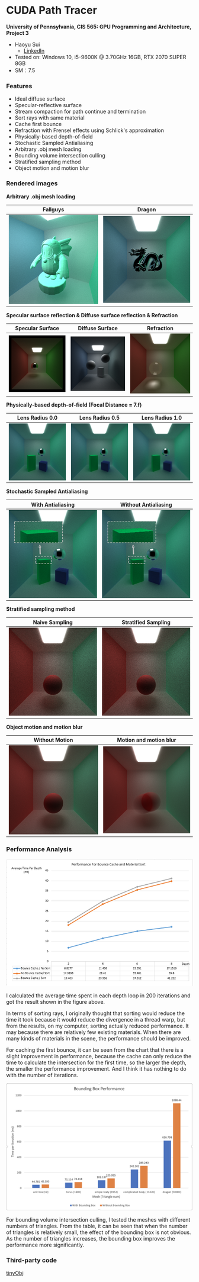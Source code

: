 CUDA Path Tracer
================

**University of Pennsylvania, CIS 565: GPU Programming and Architecture, Project 3**

* Haoyu Sui
  	* [LinkedIn](http://linkedin.com/in/haoyu-sui-721284192)
* Tested on: Windows 10, i5-9600K @ 3.70GHz 16GB, RTX 2070 SUPER 8GB 
* SM：7.5

### Features
* Ideal diffuse surface
* Specular-reflective surface
* Stream compaction for path continue and termination 
* Sort rays with same material
* Cache first bounce
* Refraction with Frensel effects using Schlick's approximation
* Physically-based depth-of-field
* Stochastic Sampled Antialiasing
* Arbitrary .obj mesh loading
* Bounding volume intersection culling
* Stratified sampling method
* Object motion and motion blur

### Rendered images

**Arbitrary .obj mesh loading**

| Fallguys | Dragon |
| ------------------------ | ----------------------- |
| ![](img/fallguys_2000.png) | ![](img/dragon_2000.png) |

**Specular surface reflection & Diffuse surface reflection & Refraction**

| Specular Surface | Diffuse Surface | Refraction |
| ---------------- | --------------- | -----------|
| ![](img/specular.png) | ![](img/diffuse.png) | ![](img/refract.png)

**Physically-based depth-of-field (Focal Distance = 7.f)**

| Lens Radius 0.0 | Lens Radius 0.5 | Lens Radius 1.0 |
| ---------------- | --------------- | -----------|
| ![](img/DOF_LEN_00_FD_7.png) | ![](img/DOF_LEN_05_FD_7.png) | ![](img/DOF_LEN_1_FD_7.png)

**Stochastic Sampled Antialiasing**

| With Antialiasing | Without Antialiasing |
| ------------------------ | ----------------------- |
| ![](img/Antialiasing_detail.png) | ![](img/Antialiasing_detail2.png) |

**Stratified sampling method**

| Naive Sampling | Stratified Sampling |
| ------------------------ | ----------------------- |
| ![](img/naive_sample_200.png) | ![](img/Stratified_200.png) |

**Object motion and motion blur**

| Without Motion | Motion and motion blur |
| ------------------------ | ----------------------- |
| ![](img/naive_sample.png) | ![](img/motion_blur_5000.png) |


### Performance Analysis

![](img/analysis.png)

I calculated the average time spent in each depth loop in 200 iterations and got the result shown in the figure above. 

In terms of sorting rays, I originally thought that sorting would reduce the time it took because it would reduce the divergence in a thread warp, but from the results, on my computer, sorting actually reduced performance. It may because there are relatively few existing materials. When there are many kinds of materials in the scene, the performance should be improved.

For caching the first bounce, it can be seen from the chart that there is a slight improvement in performance, because the cache can only reduce the time to calculate the intersection for the first time, so the larger the depth, the smaller the performance improvement. And I think it has nothing to do with the number of iterations.


![](img/boundingbox_analysis.png)

For bounding volume intersection culling, I tested the meshes with different numbers of triangles. From the table, it can be seen that when the number of triangles is relatively small, the effect of the bounding box is not obvious. As the number of triangles increases, the bounding box improves the performance more significantly.


### Third-party code

[tinyObj](https://github.com/tinyobjloader/tinyobjloader)



